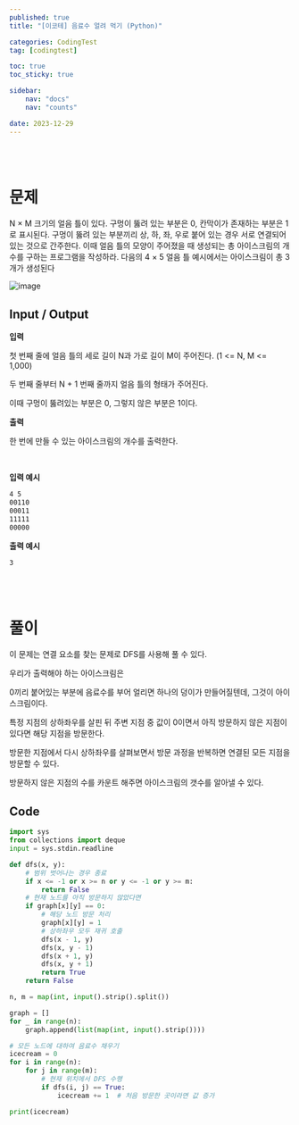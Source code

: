 ```yaml
---
published: true
title: "[이코테] 음료수 얼려 먹기 (Python)"

categories: CodingTest
tag: [codingtest]

toc: true
toc_sticky: true

sidebar:
    nav: "docs"
    nav: "counts"

date: 2023-12-29
---
```

<br>
<br>

# 문제

N × M 크기의 얼음 틀이 있다. 구멍이 뚫려 있는 부분은 0, 칸막이가 존재하는 부분은 1로 표시된다.
구멍이 뚫려 있는 부분끼리 상, 하, 좌, 우로 붙어 있는 경우 서로 연결되어 있는 것으로 간주한다.
이때 얼음 틀의 모양이 주어졌을 때 생성되는 총 아이스크림의 개수를 구하는 프로그램을 작성하라.
다음의 4 × 5 얼음 틀 예시에서는 아이스크림이 총 3개가 생성된다

![image](https://github.com/leejongseok1/algorithm/assets/79849878/8cf7a499-63dd-4752-a46d-134e9283b91f)

## Input / Output

**입력**

첫 번째 줄에 얼음 틀의 세로 길이 N과 가로 길이 M이 주어진다. (1 <= N, M <= 1,000)

두 번째 줄부터 N + 1 번째 줄까지 얼음 틀의 형태가 주어진다.

이때 구멍이 뚫려있는 부분은 0, 그렇지 않은 부분은 1이다.

**출력**

한 번에 만들 수 있는 아이스크림의 개수를 출력한다.

<br>

**입력 예시**

```html
4 5
00110
00011
11111
00000
```

**출력 예시**

```html
3
```

<br>
<br>

# 풀이

이 문제는 연결 요소를 찾는 문제로 DFS를 사용해 풀 수 있다.

우리가 출력해야 하는 아이스크림은

0끼리 붙어있는 부분에 음료수를 부어 얼리면 하나의 덩이가 만들어질텐데, 그것이 아이스크림이다.

특정 지점의 상하좌우를 살핀 뒤 주변 지점 중 값이 0이면서 아직 방문하지 않은 지점이 있다면 해당 지점을 방문한다.

방문한 지점에서 다시 상하좌우를 살펴보면서 방문 과정을 반복하면 연결된 모든 지점을 방문할 수 있다.

방문하지 않은 지점의 수를 카운트 해주면 아이스크림의 갯수를 알아낼 수 있다.

## Code

```python
import sys
from collections import deque
input = sys.stdin.readline

def dfs(x, y):
    # 범위 벗어나는 경우 종료
    if x <= -1 or x >= n or y <= -1 or y >= m:
        return False
    # 현재 노드를 아직 방문하지 않았다면
    if graph[x][y] == 0:
        # 해당 노드 방문 처리
        graph[x][y] = 1
        # 상하좌우 모두 재귀 호출
        dfs(x - 1, y)
        dfs(x, y - 1)
        dfs(x + 1, y)
        dfs(x, y + 1)
        return True
    return False

n, m = map(int, input().strip().split())

graph = []
for _ in range(n):
    graph.append(list(map(int, input().strip())))

# 모든 노드에 대하여 음료수 채우기
icecream = 0
for i in range(n):
    for j in range(m):
        # 현재 위치에서 DFS 수행
        if dfs(i, j) == True:
            icecream += 1  # 처음 방문한 곳이라면 값 증가

print(icecream)
```

